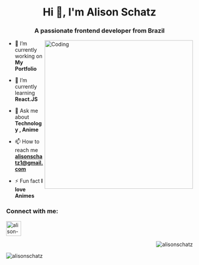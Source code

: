 
<h1 align="center">Hi 👋, I'm Alison Schatz</h1>
<h3 align="center">A passionate frontend developer from Brazil</h3>
<img align="right" alt="Coding" width="400" src="https://cdn.dribbble.com/users/1162077/screenshots/3848914/programmer.gif">

- 🔭 I’m currently working on **My Portfolio**

- 🌱 I’m currently learning **React.JS**

- 💬 Ask me about **Technology , Anime**

- 📫 How to reach me **alisonschatz1@gmail.com**

- ⚡ Fun fact **I love Animes**

<h3 align="left">Connect with me:</h3>
<p align="left">

<a href="https://www.linkedin.com/in/alison-schatz-10b75b246/" target="blank"><img align="center" src="https://upload.wikimedia.org/wikipedia/commons/thumb/8/81/LinkedIn_icon.svg/2048px-LinkedIn_icon.svg.png" alt="alison-schatz-10b75b246" height="40" width="40" /></a>
 
<p>&nbsp;<img align="right" src="https://github-readme-stats.vercel.app/api?username=alisonschatz&show_icons=true&locale=en&theme=tokyonight" alt="alisonschatz" /></p>
<p><img align="left" src="https://github-readme-stats.vercel.app/api/top-langs?username=alisonschatz&show_icons=true&locale=en&layout=compact&theme=tokyonight" alt="alisonschatz" /></p>
